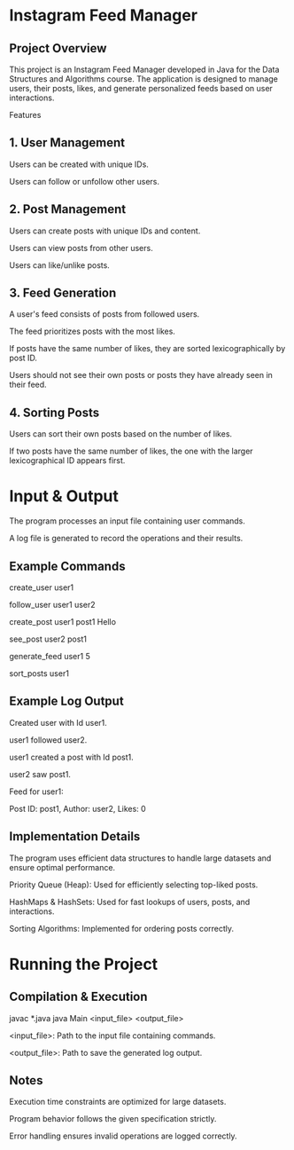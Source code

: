 # Instagram Feed Manager

## Project Overview

This project is an Instagram Feed Manager developed in Java for the Data Structures and Algorithms course. The application is designed to manage users, their posts, likes, and generate personalized feeds based on user interactions.

Features

## 1. User Management

Users can be created with unique IDs.

Users can follow or unfollow other users.

## 2. Post Management

Users can create posts with unique IDs and content.

Users can view posts from other users.

Users can like/unlike posts.

## 3. Feed Generation

A user's feed consists of posts from followed users.

The feed prioritizes posts with the most likes.

If posts have the same number of likes, they are sorted lexicographically by post ID.

Users should not see their own posts or posts they have already seen in their feed.

## 4. Sorting Posts

Users can sort their own posts based on the number of likes.

If two posts have the same number of likes, the one with the larger lexicographical ID appears first.

# Input & Output

The program processes an input file containing user commands.

A log file is generated to record the operations and their results.

## Example Commands

create_user user1

follow_user user1 user2

create_post user1 post1 Hello

see_post user2 post1

generate_feed user1 5

sort_posts user1


## Example Log Output

Created user with Id user1.

user1 followed user2.

user1 created a post with Id post1.

user2 saw post1.

Feed for user1:

Post ID: post1, Author: user2, Likes: 0


## Implementation Details

The program uses efficient data structures to handle large datasets and ensure optimal performance.

Priority Queue (Heap): Used for efficiently selecting top-liked posts.

HashMaps & HashSets: Used for fast lookups of users, posts, and interactions.

Sorting Algorithms: Implemented for ordering posts correctly.

# Running the Project

## Compilation & Execution

javac *.java
java Main <input_file> <output_file>

<input_file>: Path to the input file containing commands.

<output_file>: Path to save the generated log output.


## Notes

Execution time constraints are optimized for large datasets.

Program behavior follows the given specification strictly.

Error handling ensures invalid operations are logged correctly.








